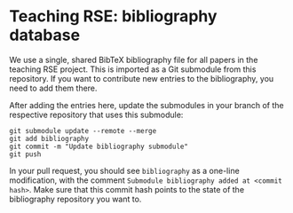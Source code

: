 # Teaching RSE: bibliography database

We use a single, shared BibTeX bibliography file for all papers in the teaching RSE project. This is imported as a Git submodule from this repository. If you want to contribute new entries to the bibliography, you need to add them there.

After adding the entries here, update the submodules in your branch of the respective repository that uses this submodule:

```shell
git submodule update --remote --merge
git add bibliography
git commit -m "Update bibliography submodule"
git push
```

In your pull request, you should see `bibliography` as a one-line modification, with the comment `Submodule bibliography added at <commit hash>`. Make sure that this commit hash points to the state of the bibliography repository you want to.
